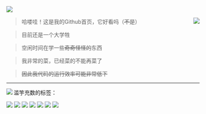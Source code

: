 [![](https://s2.loli.net/2023/03/17/ODoZUaLPe5tWwdn.png)](https://github.com/RatafeeDaisy)

<a href="https://github.com/RatafeeDaisy">
  <img align="right" src="https://github-readme-stats.vercel.app/api?username=RatafeeDaisy&show_icons=true&theme=buefy" />
</a>

>哈喽哇！这是我的Github首页，它好看吗（~~不是~~）

>目前还是一个大学牲

>空闲时间在学一些~~奇奇怪怪的~~东西

>我非常的菜，已经菜的不能再菜了

>~~因此我代码的运行效率可能非常低下~~

----

<a href="https://github.com/RatafeeDaisy">
  <img align="left" src="https://github-readme-stats.vercel.app/api/top-langs/?username=RatafeeDaisy&layout=compact&theme=solarized-light" />
</a>

滥竽充数的标签：

![](https://img.shields.io/badge/-Python-3e74a2?style=flat-square&logo=Python&logoColor=fff)
![](https://img.shields.io/badge/-Linux-000000?style=flat-square&logo=Linux&logoColor=fff)
![](https://img.shields.io/badge/-Ubuntu-47A248?style=flat-square&logo=Ubuntu&logoColor=fff)
![](https://img.shields.io/badge/-MySQL-4479A1?style=flat-square&logo=MySQL&logoColor=fff)
![](https://img.shields.io/badge/-%E5%95%8A%E8%BF%99-blueviolet) 
![](https://img.shields.io/badge/-%E6%83%B3%E4%B8%8D%E5%87%BA%E6%9D%A5%E4%BA%86-9cf) 
![](https://img.shields.io/badge/-%E6%B0%B4%E4%B8%AA%E6%95%B0-lightgrey)
